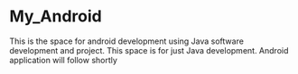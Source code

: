 # My_Android
This is the space for android development using Java software development and project. 
This space is for just Java development.
Android application will follow shortly
